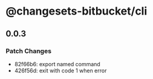 # @changesets-bitbucket/cli

## 0.0.3
### Patch Changes

- 82f66b6: export named command
- 426f56d: exit with code 1 when error

